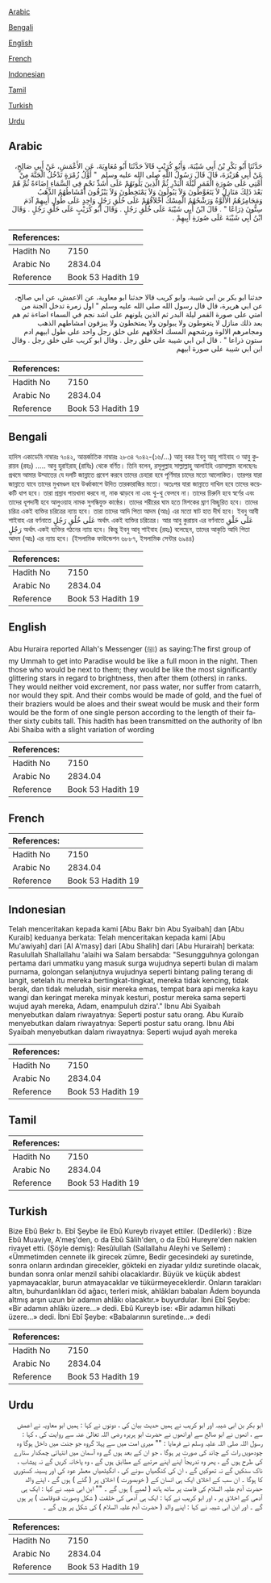 [Arabic](#arabic)

[Bengali](#bengali)

[English](#english)

[French](#french)

[Indonesian](#indonesian)

[Tamil](#tamil)

[Turkish](#turkish)

[Urdu](#urdu)

## Arabic


<div dir="rtl" lang="ar" style={{fontSize:'larger',backgroundColor:'#f8f9fa',padding:20}}>
حَدَّثَنَا أَبُو بَكْرِ بْنُ أَبِي شَيْبَةَ، وَأَبُو كُرَيْبٍ قَالاَ حَدَّثَنَا أَبُو مُعَاوِيَةَ، عَنِ الأَعْمَشِ، عَنْ أَبِي صَالِحٍ، عَنْ أَبِي هُرَيْرَةَ، قَالَ قَالَ رَسُولُ اللَّهِ صلى الله عليه وسلم ‏ "‏ أَوَّلُ زُمْرَةٍ تَدْخُلُ الْجَنَّةَ مِنْ أُمَّتِي عَلَى صُورَةِ الْقَمَرِ لَيْلَةَ الْبَدْرِ ثُمَّ الَّذِينَ يَلُونَهُمْ عَلَى أَشَدِّ نَجْمٍ فِي السَّمَاءِ إِضَاءَةً ثُمَّ هُمْ بَعْدَ ذَلِكَ مَنَازِلُ لاَ يَتَغَوَّطُونَ وَلاَ يَبُولُونَ وَلاَ يَمْتَخِطُونَ وَلاَ يَبْزُقُونَ أَمْشَاطُهُمُ الذَّهَبُ وَمَجَامِرُهُمُ الأَلُوَّةُ وَرَشْحُهُمُ الْمِسْكُ أَخْلاَقُهُمْ عَلَى خُلُقِ رَجُلٍ وَاحِدٍ عَلَى طُولِ أَبِيهِمْ آدَمَ سِتُّونَ ذِرَاعًا ‏"‏ ‏.‏ قَالَ ابْنُ أَبِي شَيْبَةَ عَلَى خُلُقِ رَجُلٍ ‏.‏ وَقَالَ أَبُو كُرَيْبٍ عَلَى خَلْقِ رَجُلٍ ‏.‏ وَقَالَ ابْنُ أَبِي شَيْبَةَ عَلَى صُورَةِ أَبِيهِمْ ‏.‏
</div>
<div style={{backgroundColor:'#f8f9fa',padding:20, marginBottom: 10}}><table> <thead> <tr> <th>References:</th> <th></th> </tr> </thead> <tbody><tr><td>Hadith No</td><td>7150</td></tr><tr><td>Arabic No</td><td>2834.04</td></tr><tr><td>Reference</td><td>Book 53 Hadith 19</td></tr></tbody></table></div>


<div dir="rtl" lang="ar" style={{fontSize:'larger',backgroundColor:'#f8f9fa',padding:20}}>
حدثنا ابو بكر بن ابي شيبة، وابو كريب قالا حدثنا ابو معاوية، عن الاعمش، عن ابي صالح، عن ابي هريرة، قال قال رسول الله صلى الله عليه وسلم " اول زمرة تدخل الجنة من امتي على صورة القمر ليلة البدر ثم الذين يلونهم على اشد نجم في السماء اضاءة ثم هم بعد ذلك منازل لا يتغوطون ولا يبولون ولا يمتخطون ولا يبزقون امشاطهم الذهب ومجامرهم الالوة ورشحهم المسك اخلاقهم على خلق رجل واحد على طول ابيهم ادم ستون ذراعا " . قال ابن ابي شيبة على خلق رجل . وقال ابو كريب على خلق رجل . وقال ابن ابي شيبة على صورة ابيهم
</div>
<div style={{backgroundColor:'#f8f9fa',padding:20, marginBottom: 10}}><table> <thead> <tr> <th>References:</th> <th></th> </tr> </thead> <tbody><tr><td>Hadith No</td><td>7150</td></tr><tr><td>Arabic No</td><td>2834.04</td></tr><tr><td>Reference</td><td>Book 53 Hadith 19</td></tr></tbody></table></div>

## Bengali


<div dir="ltr" lang="bn" style={{fontSize:'larger',backgroundColor:'#f8f9fa',padding:20}}>
হাদিস একাডেমি নাম্বারঃ ৭০৪২, আন্তর্জাতিক নাম্বারঃ ২৮৩৪ ৭০৪২-(১৬/...) আবু বকর ইবনু আবূ শাইবাহ ও আবু কুরায়ব (রহঃ) ..... আবু হুরাইরাহ্ (রাযিঃ) থেকে বর্ণিত। তিনি বলেন, রসূলুল্লাহ সাল্লাল্লাহু আলাইহি ওয়াসাল্লাম বলেছেনঃ প্রথমে আমার উম্মাতের যে দলটি জান্নাতে প্রবেশ করবে তাদের চেহারা হবে পূর্ণিমার চাদের মতো আলোকিত। তারপর যারা জান্নাতে যাবে তাদের মুখমণ্ডল হবে উর্ধ্বাকাশে উদিত তারকারাজির মতো। অতঃপর যারা জান্নাতে দাখিল হবে তাদের কয়েকটি ধাপ হবে। তারা প্রস্ৰাব পায়খানা করবে না, নাক ঝাড়বে না এবং থু-থু ফেলবে না। তাদের চিরুনি হবে স্বর্ণের এবং তাদের ধূপদানী হবে আলুওয়াহ নামক সুগন্ধিযুক্ত কাষ্ঠের। তাদের শরীরের ঘাম হতে মিশকের ঘ্রাণ বিচ্ছুরিত হবে। তাদের চরিত্র একই ব্যক্তির চরিত্রের ন্যায় হবে। তারা তাদের আদি পিতা আদম (আঃ) এর মতো ষাট হাত দীর্ঘ হবে। ইবনু আবী শাইবাহ এর বর্ণনাতে عَلَى خُلُقِ رَجُلٍ অর্থাৎ একই ব্যক্তির চরিত্রের। আর আবু কুরায়ব এর বর্ণনাতে عَلَى خَلْقِ رَجُلٍ অর্থাৎ একই ব্যক্তির গঠনের ন্যায় হবে। কিন্তু ইবনু আবূ শাইবাহ (রহঃ) বলেছেন, তাদের আকৃতি আদি পিতা আদম (আঃ) এর ন্যায় হবে। (ইসলামিক ফাউন্ডেশন ৬৮৮৭, ইসলামিক সেন্টার ৬৯৪৪)
</div>
<div style={{backgroundColor:'#f8f9fa',padding:20, marginBottom: 10}}><table> <thead> <tr> <th>References:</th> <th></th> </tr> </thead> <tbody><tr><td>Hadith No</td><td>7150</td></tr><tr><td>Arabic No</td><td>2834.04</td></tr><tr><td>Reference</td><td>Book 53 Hadith 19</td></tr></tbody></table></div>

## English


<div dir="ltr" lang="en" style={{fontSize:'larger',backgroundColor:'#f8f9fa',padding:20}}>
Abu Huraira reported Allah's Messenger (ﷺ) as saying:The first group of my Ummah to get into Paradise would be like a full moon in the night. Then those who would be next to them; they would be like the most significantly glittering stars in regard to brightness, then after them (others) in ranks. They would neither void excrement, nor pass water, nor suffer from catarrh, nor would they spit. And their combs would be made of gold, and the fuel of their braziers would be aloes and their sweat would be musk and their form would be the form of one single person according to the length of their father sixty cubits tall. This hadith has been transmitted on the authority of Ibn Abi Shaiba with a slight variation of wording
</div>
<div style={{backgroundColor:'#f8f9fa',padding:20, marginBottom: 10}}><table> <thead> <tr> <th>References:</th> <th></th> </tr> </thead> <tbody><tr><td>Hadith No</td><td>7150</td></tr><tr><td>Arabic No</td><td>2834.04</td></tr><tr><td>Reference</td><td>Book 53 Hadith 19</td></tr></tbody></table></div>

## French


<div dir="ltr" lang="fr" style={{fontSize:'larger',backgroundColor:'#f8f9fa',padding:20}}>

</div>
<div style={{backgroundColor:'#f8f9fa',padding:20, marginBottom: 10}}><table> <thead> <tr> <th>References:</th> <th></th> </tr> </thead> <tbody><tr><td>Hadith No</td><td>7150</td></tr><tr><td>Arabic No</td><td>2834.04</td></tr><tr><td>Reference</td><td>Book 53 Hadith 19</td></tr></tbody></table></div>

## Indonesian


<div dir="ltr" lang="id" style={{fontSize:'larger',backgroundColor:'#f8f9fa',padding:20}}>
Telah menceritakan kepada kami [Abu Bakr bin Abu Syaibah] dan [Abu Kuraib] keduanya berkata: Telah menceritakan kepada kami [Abu Mu'awiyah] dari [Al A'masy] dari [Abu Shalih] dari [Abu Hurairah] berkata: Rasulullah Shallallahu 'alaihi wa Salam bersabda: "Sesungguhnya golongan pertama dari ummatku yang masuk surga wujudnya seperti bulan di malam purnama, golongan selanjutnya wujudnya seperti bintang paling terang di langit, setelah itu mereka bertingkat-tingkat, mereka tidak kencing, tidak berak, dan tidak meludah, sisir mereka emas, tempat bara api mereka kayu wangi dan keringat mereka minyak kesturi, postur mereka sama seperti wujud ayah mereka, Adam, enampuluh dzira'." Ibnu Abi Syaibah menyebutkan dalam riwayatnya: Seperti postur satu orang. Abu Kuraib menyebutkan dalam riwayatnya: Seperti postur satu orang. Ibnu Abi Syaibah menyebutkan dalam riwayatnya: Seperti wujud ayah mereka
</div>
<div style={{backgroundColor:'#f8f9fa',padding:20, marginBottom: 10}}><table> <thead> <tr> <th>References:</th> <th></th> </tr> </thead> <tbody><tr><td>Hadith No</td><td>7150</td></tr><tr><td>Arabic No</td><td>2834.04</td></tr><tr><td>Reference</td><td>Book 53 Hadith 19</td></tr></tbody></table></div>

## Tamil


<div dir="ltr" lang="ta" style={{fontSize:'larger',backgroundColor:'#f8f9fa',padding:20}}>

</div>
<div style={{backgroundColor:'#f8f9fa',padding:20, marginBottom: 10}}><table> <thead> <tr> <th>References:</th> <th></th> </tr> </thead> <tbody><tr><td>Hadith No</td><td>7150</td></tr><tr><td>Arabic No</td><td>2834.04</td></tr><tr><td>Reference</td><td>Book 53 Hadith 19</td></tr></tbody></table></div>

## Turkish


<div dir="ltr" lang="tr" style={{fontSize:'larger',backgroundColor:'#f8f9fa',padding:20}}>
Bize Ebû Bekr b. Ebî Şeybe ile Ebû Kureyb rivayet ettiler. (Dedilerki) : Bize Ebû Muaviye, A'meş'den, o da Ebû Sâlih'den, o da Ebû Hureyre'den naklen rivayet etti. (Şöyle demiş): Resûlullah (Sallallahu Aleyhi ve Sellem) : «Ümmetimden cennete ilk girecek zümre, Bedir gecesindeki ay suretinde, sonra onların ardından girecekler, gökteki en ziyadar yıldız suretinde olacak, bundan sonra onlar menzil sahibi olacaklardır. Büyük ve küçük abdest yapmayacaklar, burun atmayacaklar ve tükürmeyeceklerdir. Onların tarakları altın, buhurdanlıkları öd ağacı, terleri misk, ahlâkları babaları Âdem boyunda altmış arşın uzun bir adamın ahlâkı olacaktır.» buyurdular. İbni Ebî Şeybe: «Bir adamın ahlâkı üzere...» dedi. Ebû Kureyb ise: «Bir adamın hilkati üzere...» dedi. İbni Ebî Şeybe: «Babalarının suretinde...» dedi
</div>
<div style={{backgroundColor:'#f8f9fa',padding:20, marginBottom: 10}}><table> <thead> <tr> <th>References:</th> <th></th> </tr> </thead> <tbody><tr><td>Hadith No</td><td>7150</td></tr><tr><td>Arabic No</td><td>2834.04</td></tr><tr><td>Reference</td><td>Book 53 Hadith 19</td></tr></tbody></table></div>

## Urdu


<div dir="rtl" lang="ur" style={{fontSize:'larger',backgroundColor:'#f8f9fa',padding:20}}>
ابو بکر بن ابی شیبہ اور ابو کریب نے ہمیں حدیث بیان کی ، دونوں نے کہا : ہمیں ابو معاویہ نے اعمش سے ، انھوں نے ابو صالح سے اورانھوں نے حضرت ابو ہریرہ رضی اللہ تعالیٰ عنہ سے روایت کی ، کہا : رسول اللہ صلی اللہ علیہ وسلم نے فرمایا : "" میری امت میں سے پہلا گروہ جو جنت میں داخل ہوگا وہ چودھویں رات کے چاند کی صورت پر ہوگا ، جو ان کے بعد ہوں گے وہ آسمان میں انتہائی چمکدار ستارے کی طرح ہوں گے ، پھر وہ تدریجاً اپنے اپنے مرتبے کے مطابق ہوں گے ، وہ پاخانہ کریں گے نہ پیشاب ، ناک سنکیں گے نہ تھوکیں گے ، ان کی کنگھیاں سونے کی ، انگیٹھیاں معطر عود کی اور پسینہ کستوری کا ہوگا ۔ ان سب کے اخلاق ایک ہی انسان کے ( خوبصورت ) اخلاق پر ( گئے ) ہوں گے ، اپنے والد حضرت آدم علیہ السلام کی قامت پر ساٹھ ہاتھ ( لمبے ) ہوں گے ۔ "" ابن ابی شیبہ نے کہا : ایک ہی آدمی کے اخلاق پر ، اور ابو کریب نے کہا : ایک ہی آدمی کی خلقت ( شکل وصورت قدوقامت ) پر ہوں گے ۔ اور ابن ابی شیبہ نے کہا : اپنے والد ( حضرت آدم علیہ السلام ) کی شکل پر ہوں گے ۔
</div>
<div style={{backgroundColor:'#f8f9fa',padding:20, marginBottom: 10}}><table> <thead> <tr> <th>References:</th> <th></th> </tr> </thead> <tbody><tr><td>Hadith No</td><td>7150</td></tr><tr><td>Arabic No</td><td>2834.04</td></tr><tr><td>Reference</td><td>Book 53 Hadith 19</td></tr></tbody></table></div>